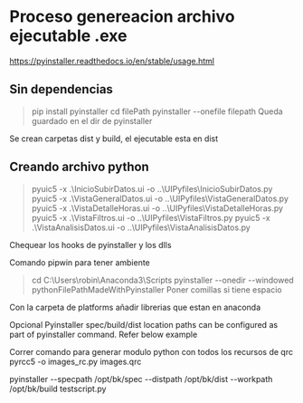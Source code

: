 # Proceso genereacion archivo ejecutable .exe
https://pyinstaller.readthedocs.io/en/stable/usage.html

## Sin dependencias
> pip install pyinstaller
> cd filePath
> pyinstaller --onefile filepath
Queda guardado en el dir de pyinstaller 

Se crean carpetas dist y build, el ejecutable esta en dist

## Creando archivo python 
> pyuic5 -x .\InicioSubirDatos.ui -o ..\UIPyfiles\InicioSubirDatos.py
> pyuic5 -x .\VistaGeneralDatos.ui -o ..\UIPyfiles\VistaGeneralDatos.py
> pyuic5 -x .\VistaDetalleHoras.ui -o ..\UIPyfiles\VistaDetalleHoras.py
> pyuic5 -x .\VistaFiltros.ui -o ..\UIPyfiles\VistaFiltros.py
> pyuic5 -x .\VistaAnalisisDatos.ui -o ..\UIPyfiles\VistaAnalisisDatos.py

Chequear los hooks de pyinstaller y los dlls

Comando pipwin para tener ambiente 

> cd C:\Users\robin\Anaconda3\Scripts
> pyinstaller --onedir --windowed pythonFilePathMadeWithPyinstaller
Poner comillas si tiene espacio

Con la carpeta de platforms añadir librerias que estan en anaconda


Opcional
Pyinstaller spec/build/dist location paths can be configured as part of pyinstaller command. Refer below example

Correr comando para generar modulo python con todos los recursos de qrc
pyrcc5 -o images_rc.py images.qrc


pyinstaller --specpath /opt/bk/spec --distpath /opt/bk/dist --workpath /opt/bk/build testscript.py